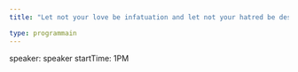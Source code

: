```yaml
---
title: "Let not your love be infatuation and let not your hatred be destruction: Expectations in Relationships"

type: programmain
---
```

speaker: speaker
startTime: 1PM